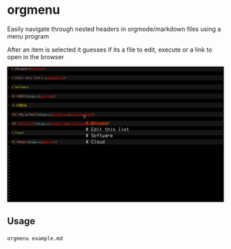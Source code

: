 # orgmenu

Easily navigate through nested headers in orgmode/markdown files using a menu program

After an item is selected it guesses if its a file to edit, execute or a link
to open in the browser

<img src="example.png"/>

## Usage

`orgmenu example.md`
